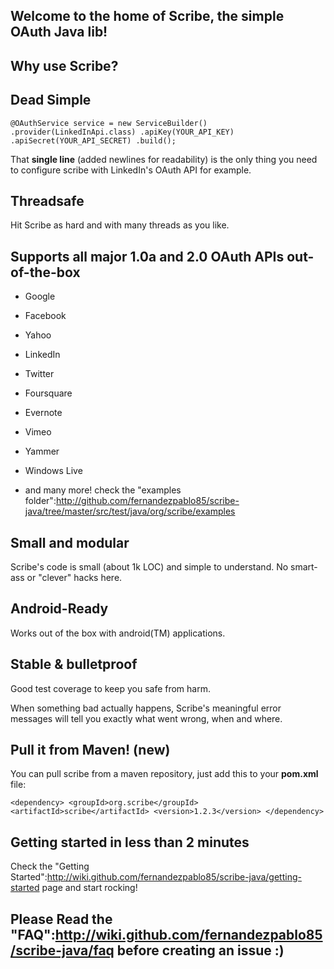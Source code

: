 ## Welcome to the home of Scribe, the simple OAuth Java lib!

## Why use Scribe?

## Dead Simple

`@OAuthService service = new ServiceBuilder()
                                  .provider(LinkedInApi.class)
                                  .apiKey(YOUR_API_KEY)
                                  .apiSecret(YOUR_API_SECRET)
                                  .build();`
                                  
That **single line** (added newlines for readability) is the only thing you need to configure scribe with LinkedIn's OAuth API for example.

## Threadsafe

Hit Scribe as hard and with many threads as you like.

## Supports all major 1.0a and 2.0 OAuth APIs out-of-the-box

* Google

* Facebook

* Yahoo

* LinkedIn

* Twitter

* Foursquare

* Evernote

* Vimeo

* Yammer

* Windows Live

* and many more! check the "examples folder":http://github.com/fernandezpablo85/scribe-java/tree/master/src/test/java/org/scribe/examples

## Small and modular

Scribe's code is small (about 1k LOC) and simple to understand. No smart-ass or "clever" hacks here.

## Android-Ready

Works out of the box with android(TM) applications.

## Stable & bulletproof

Good test coverage to keep you safe from harm. 

When something bad actually happens, Scribe's meaningful error messages will tell you exactly what went wrong, when and where.

## Pull it from Maven! (new)

You can pull scribe from a maven repository, just add this to your __pom.xml__ file:

`<dependency>
  <groupId>org.scribe</groupId>
  <artifactId>scribe</artifactId>
  <version>1.2.3</version>
</dependency> `

## Getting started in less than 2 minutes

Check the "Getting Started":http://wiki.github.com/fernandezpablo85/scribe-java/getting-started page and start rocking!

## Please Read the "FAQ":http://wiki.github.com/fernandezpablo85/scribe-java/faq before creating an issue :)

